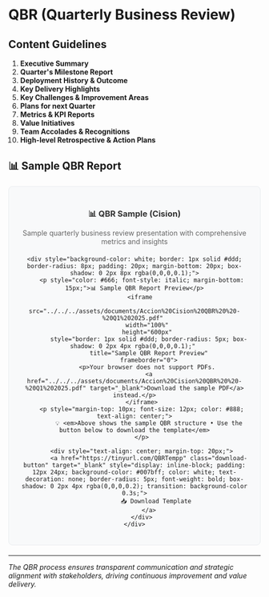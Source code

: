 # QBR (Quarterly Business Review)

## Content Guidelines

1. **Executive Summary**
2. **Quarter's Milestone Report**
3. **Deployment History & Outcome**
4. **Key Delivery Highlights**
5. **Key Challenges & Improvement Areas**
6. **Plans for next Quarter**
7. **Metrics & KPI Reports**
8. **Value Initiatives**
9. **Team Accolades & Recognitions**
10. **High-level Retrospective & Action Plans**

## 📊 Sample QBR Report

<div style="text-align: center; margin: 20px 0; padding: 20px; background-color: #f8f9fa; border-radius: 8px; border: 1px solid #e9ecef;">
    <div style="margin-bottom: 15px;">
        <h3 style="color: #333; margin-bottom: 10px;">📊 QBR Sample (Cision)</h3>
        <p style="color: #666; margin-bottom: 20px;">Sample quarterly business review presentation with comprehensive metrics and insights</p>
    </div>
    
    <div style="background-color: white; border: 1px solid #ddd; border-radius: 8px; padding: 20px; margin-bottom: 20px; box-shadow: 0 2px 8px rgba(0,0,0,0.1);">
        <p style="color: #666; font-style: italic; margin-bottom: 15px;">📊 Sample QBR Report Preview</p>
        <iframe 
            src="../../../assets/documents/Accion%20Cision%20QBR%20%20-%20Q1%202025.pdf" 
            width="100%" 
            height="600px" 
            style="border: 1px solid #ddd; border-radius: 5px; box-shadow: 0 2px 4px rgba(0,0,0,0.1);" 
            title="Sample QBR Report Preview"
            frameborder="0">
            <p>Your browser does not support PDFs. 
            <a href="../../../assets/documents/Accion%20Cision%20QBR%20%20-%20Q1%202025.pdf" target="_blank">Download the sample PDF</a> instead.</p>
        </iframe>
        <p style="margin-top: 10px; font-size: 12px; color: #888; text-align: center;">
            💡 <em>Above shows the sample QBR structure • Use the button below to download the template</em>
        </p>
        
        <div style="text-align: center; margin-top: 20px;">
            <a href="https://tinyurl.com/QBRTempp" class="download-button" target="_blank" style="display: inline-block; padding: 12px 24px; background-color: #007bff; color: white; text-decoration: none; border-radius: 5px; font-weight: bold; box-shadow: 0 2px 4px rgba(0,0,0,0.2); transition: background-color 0.3s;">
                📥 Download Template
            </a>
        </div>
    </div>
</div>

---

*The QBR process ensures transparent communication and strategic alignment with stakeholders, driving continuous improvement and value delivery.*